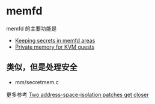 # memfd

memfd 的主要功能是
- [Keeping secrets in memfd areas](https://mp.weixin.qq.com/s/CI9ZZurCXjY9xF75lK8NjA)
- [Private memory for KVM guests](https://mp.weixin.qq.com/s/orDF_F2iTY-M5tYKY7cvCQ)

## 类似，但是处理安全
- mm/secretmem.c

更多参考 [Two address-space-isolation patches get closer](https://lwn.net/Articles/835342/)
